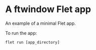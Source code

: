 # A ftwindow Flet app

An example of a minimal Flet app.

To run the app:

```
flet run [app_directory]
```
